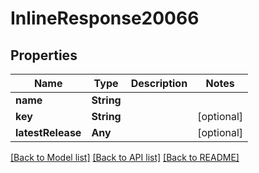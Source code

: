 # InlineResponse20066

## Properties
Name | Type | Description | Notes
------------ | ------------- | ------------- | -------------
**name** | **String** |  | 
**key** | **String** |  | [optional] 
**latestRelease** | **Any** |  | [optional] 

[[Back to Model list]](../README.md#documentation-for-models) [[Back to API list]](../README.md#documentation-for-api-endpoints) [[Back to README]](../README.md)


